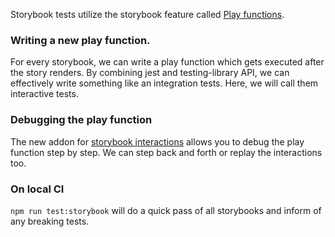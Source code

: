 Storybook tests utilize the storybook feature called [Play functions](https://storybook.js.org/docs/react/writing-stories/play-function).

### Writing a new play function.

For every storybook, we can write a play function which gets executed after the story renders. By combining jest and testing-library API, we can effectively write something like an integration tests. Here, we will call them interactive tests.

### Debugging the play function

The new addon for [storybook interactions](https://storybook.js.org/addons/@storybook/addon-interactions) allows you to debug the play function step by step. We can step back and forth or replay the interactions too.

### On local CI

`npm run test:storybook` will do a quick pass of all storybooks and inform of any breaking tests.
